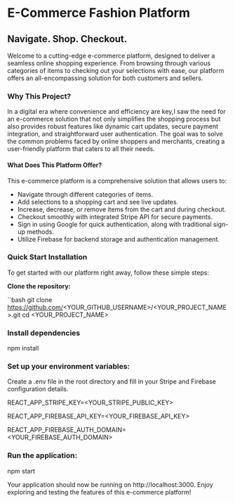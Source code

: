 # E-Commerce Fashion Platform
## Navigate. Shop. Checkout.

Welcome to a cutting-edge e-commerce platform, designed to deliver a seamless online shopping experience. From browsing through various categories of items to checking out your selections with ease, our platform offers an all-encompassing solution for both customers and sellers.

### Why This Project?
In a digital era where convenience and efficiency are key,I saw the need for an e-commerce solution that not only simplifies the shopping process but also provides robust features like dynamic cart updates, secure payment integration, and straightforward user authentication. The goal was to solve the common problems faced by online shoppers and merchants, creating a user-friendly platform that caters to all their needs.

#### What Does This Platform Offer?
This e-commerce platform is a comprehensive solution that allows users to:

- Navigate through different categories of items.
- Add selections to a shopping cart and see live updates.
- Increase, decrease, or remove items from the cart and during checkout.
- Checkout smoothly with integrated Stripe API for secure payments.
- Sign in using Google for quick authentication, along with traditional sign-up methods.
- Utilize Firebase for backend storage and authentication management.

### Quick Start Installation

To get started with our platform right away, follow these simple steps:

**Clone the repository:**

``bash
git clone https://github.com/<YOUR_GITHUB_USERNAME>/<YOUR_PROJECT_NAME>.git
cd <YOUR_PROJECT_NAME>

### Install dependencies

npm install

### Set up your environment variables:

Create a .env file in the root directory and fill in your Stripe and Firebase configuration details.

REACT_APP_STRIPE_KEY=<YOUR_STRIPE_PUBLIC_KEY> 

REACT_APP_FIREBASE_API_KEY=<YOUR_FIREBASE_API_KEY>

REACT_APP_FIREBASE_AUTH_DOMAIN=<YOUR_FIREBASE_AUTH_DOMAIN>

### Run the application:

npm start

Your application should now be running on http://localhost:3000. Enjoy exploring and testing the features of this e-commerce platform!


